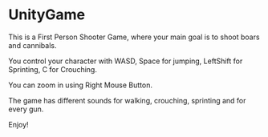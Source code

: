 # UnityGame

This is a First Person Shooter Game, where your main goal is to shoot boars and cannibals.

You control your character with WASD, Space for jumping, LeftShift for Sprinting, C for Crouching. 

You can zoom in using Right Mouse Button.

The game has different sounds for walking, crouching, sprinting and for every gun.

Enjoy!

